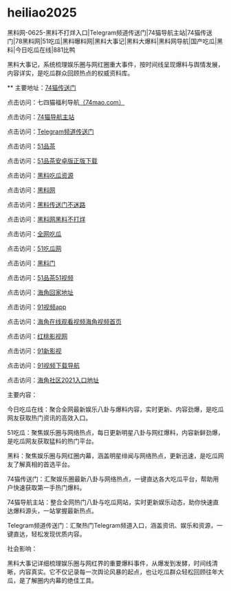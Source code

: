 # heiliao2025
黑料网-0625-黑料不打烊入口|Telegram频道传送门|74猫导航主站|74猫传送门|78黑料网|51吃瓜|黑料曝料网|黑料大事记|黑料大爆料|黑料网导航|国产吃瓜|黑料|今日吃瓜在线|881比鸭

黑料大事记，系统梳理娱乐圈与网红圈重大事件，按时间线呈现爆料与舆情发展，内容详实，是吃瓜群众回顾热点的权威资料库。

** 主要地址：<a href="https://74mao.com/">74猫传送门</a>

点击访问：七四猫福利导航<a href="https://74mao.com/">（74mao.com）</a>

点击访问：<a href="https://74mao.com/">74猫导航主站</a>

点击访问：<a href="https://74mao.com/">Telegram频道传送门</a>

点击访问：<a href="https://pc4-15.pages.dev/">51品茶</a>

点击访问：<a href="https://pc10-20.pages.dev/">51品茶安卓版正版下载</a>

点击访问：<a href="https://heiliao985.pages.dev/">黑料吃瓜资源</a>

点击访问：<a href="https://heiliao3712.pages.dev/">黑料网</a>

点击访问：<a href="https://heiliao198.pages.dev/">黑料传送门不迷路</a>

点击访问：<a href="https://heiliao4876.pages.dev/">黑料网黑料不打烊</a>

点击访问：<a href="https://cg4-20.pages.dev/">全网吃瓜</a>

点击访问：<a href="https://chigua928.pages.dev/">51吃瓜网</a>

点击访问：<a href="https://heiliao563.pages.dev/">黑料门</a>

点击访问：<a href="https://pc5-12.pages.dev/">51品茶51视频</a>

点击访问：<a href="https://hj-161.pages.dev/">海角回家地址</a>

点击访问：<a href="https://hj-162.pages.dev/">91视频app</a>

点击访问：<a href="https://hj-352.pages.dev/">海角在线观看视频海角视频首页</a>

点击访问：<a href="https://hj-366.pages.dev/">红桃影视网</a>

点击访问：<a href="https://hj-384.pages.dev/">91新影视</a>

点击访问：<a href="https://hj-405.pages.dev/">91视频下载导航</a>

点击访问：<a href="https://hj-437.pages.dev/">海角社区2021入口地址</a>

主要内容：

今日吃瓜在线：聚合全网最新娱乐八卦与爆料内容，实时更新、内容劲爆，是吃瓜网友获取热门资讯的高效入口。

51吃瓜：聚焦娱乐圈与网络热点，每日更新明星八卦与网红爆料，内容新鲜劲爆，是吃瓜网友获取猛料的热门平台。

黑料：聚焦娱乐圈与网红圈内幕，涵盖明星绯闻与网络热点，更新迅速，是吃瓜网友了解真相的首选平台。

74猫传送门：汇聚娱乐圈最新八卦与网络热点，一键直达各大吃瓜平台，帮助用户快速获取第一手热门爆料。

74猫导航主站：整合全网热门八卦与吃瓜网站，实时更新娱乐动态，助你快速直达爆料源头，一站掌握最新热点。

Telegram频道传送门：汇聚热门Telegram频道入口，涵盖资讯、娱乐和资源，一键直达，轻松发现优质内容。

社会影响：

黑料大事记详细梳理娱乐圈与网红界的重要爆料事件，从爆发到发酵，时间线清晰，内容真实。它不仅记录每一次舆论风暴的起点，也让吃瓜群众轻松回顾往年大瓜，是了解圈内内幕的绝佳工具。

<span style="display:none;">[Canonical link](https://github.com/kri20250625/mkdf）</span>
